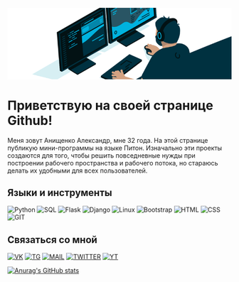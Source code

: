 [![HEADER](https://github.com/bantikgames/bantikgames/blob/main/assets/header.gif)](https://t.me/bantikgames)

# Приветствую на своей странице Github!

Меня зовут Анищенко Александр, мне 32 года. На этой странице публикую мини-программы на языке Питон. Изначально эти проекты создаются для того, чтобы решить повседневные нужды при построении рабочего пространства и рабочего потока, но стараюсь делать их удобными для всех пользователей.

## Языки и инструменты

![Python](https://img.shields.io/badge/-Python-003140?style=for-the-badge&logo=python)
![SQL](https://img.shields.io/badge/-SQL-003140?style=for-the-badge&logo=mysql)
![Flask](https://img.shields.io/badge/-Flask-003140?style=for-the-badge&logo=flask)
![Django](https://img.shields.io/badge/-Django-003140?style=for-the-badge&logo=django)
![Linux](https://img.shields.io/badge/-Linux-003140?style=for-the-badge&logo=linux)
![Bootstrap](https://img.shields.io/badge/-Bootstrap-003140?style=for-the-badge&logo=bootstrap)
![HTML](https://img.shields.io/badge/-HTML-003140?style=for-the-badge&logo=html5)
![CSS](https://img.shields.io/badge/-CSS-003140?style=for-the-badge&logo=css3)
![GIT](https://img.shields.io/badge/-GIT-003140?style=for-the-badge&logo=git)


## Связаться со мной

[![VK](https://img.shields.io/badge/-ВКОНТАКТЕ-003140?style=for-the-badge&logo=vk)](https://vk.com/bantikgames)
[![TG](https://img.shields.io/badge/-TELEGRAM-003140?style=for-the-badge&logo=telegram)](https://t.me/bantikgames)
[![MAIL](https://img.shields.io/badge/-ANISHENKO.ALEX@GMAIL.COM-003140?style=for-the-badge&logo=gmail)](mailto:anishenko.alex@gmail.com)
[![TWITTER](https://img.shields.io/badge/-TWITTER-003140?style=for-the-badge&logo=twitter)](https://twitter.com/BantikGames)
[![YT](https://img.shields.io/badge/-YOUTUBE-003140?style=for-the-badge&logo=youtube)](https://www.youtube.com/channel/UCbwHj15h4h9d5iS4plMPfCA)

[![Anurag's GitHub stats](https://github-readme-stats.vercel.app/api?username=bantikgames&show_icons=true)](https://github.com/anuraghazra/github-readme-stats)

